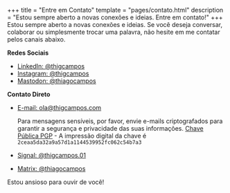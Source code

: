 +++
title = "Entre em Contato"
template = "pages/contato.html"
description = "Estou sempre aberto a novas conexões e ideias. Entre em contato!"
+++
Estou sempre aberto a novas conexões e ideias. Se você deseja conversar, colaborar ou simplesmente trocar uma palavra, não hesite em me contatar pelos canais abaixo.

**Redes Sociais**

- [LinkedIn: @thigcampos](https://instagram.com/thigcampos)
- [Instagram: @thigcampos](https://linkedin.com/in/thigcampos)
- [Mastodon: @thiagocampos](https://mastodon.social/@thiagocampos)

**Contato Direto**

- [E-mail: ola@thigcampos.com](mailto:contato@thigcampos.com)
    
    Para mensagens sensíveis, por favor, envie e-mails criptografados para garantir a segurança e privacidade das suas informações. 
    [Chave Pública PGP](/static/thigcampos.asc) - A impressão digital da chave é `2ceaa5da32a9a57d1a1144539952fc062c54b7a3`
    
- [Signal: @thigcampos.01](https://signal.me/#eu/i8Ny2Pf3esCrcBm0VZJQRmLSFqtLIpy-l8tWGkwbZkfc-mrfm7lAE4AH1LGJAAvm)
- [Matrix: @thiagocampos](https://matrix.to/#/@thiagocampos:matrix.org)

Estou ansioso para ouvir de você!
